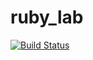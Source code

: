 # ruby_lab
[![Build Status](https://travis-ci.com/l4meeeer/ruby_lab.svg?branch=main)](https://travis-ci.com/l4meeeer/ruby_lab)
